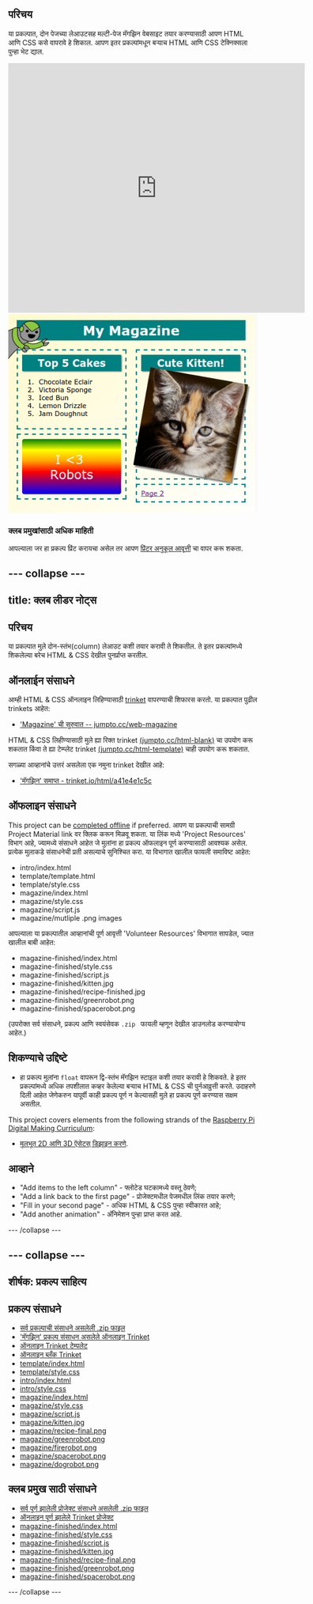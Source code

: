 ## परिचय

या प्रकल्पात, दोन पेजच्या लेआउटसह मल्टी-पेज मॅगझिन वेबसाइट तयार करण्यासाठी आपण HTML आणि CSS कसे वापरावे हे शिकाल. आपण इतर प्रकल्पांमधून बर्‍याच HTML आणि CSS टेक्निक्सला पुन्हा भेट द्याल.

<div class="trinket">
  <iframe src="https://trinket.io/embed/html/a41e4e1c5c?outputOnly=true&start=result" width="600" height="505" frameborder="0" marginwidth="0" marginheight="0" allowfullscreen>
  </iframe>
  <img src="images/magazine-final.png">
</div>

### क्लब प्रमुखांसाठी अधिक माहिती

आपल्याला जर हा प्रकल्प प्रिंट करायचा असेल तर आपण [प्रिंटर अनुकूल आवृत्ती](https://projects.raspberrypi.org/en/projects/magazine/print) चा वापर करू शकता.

## \--- collapse \---

## title: क्लब लीडर नोट्स

## परिचय

या प्रकल्पात मुले दोन-स्तंभ(column) लेआउट कशी तयार करावी ते शिकतील. ते इतर प्रकल्पांमध्ये शिकलेल्या बरेच HTML & CSS देखील पुनर्प्राप्त करतील.

## ऑनलाईन संसाधने

आम्ही HTML & CSS ऑनलाइन लिहिण्यासाठी [trinket](https://trinket.io/) वापरण्याची शिफारस करतो. या प्रकल्पात पुढील trinkets आहेत:

* ['Magazine' ची सुरुवात -- jumpto.cc/web-magazine](http://jumpto.cc/web-magazine)

HTML & CSS लिहीण्यासाठी मुले ह्या रिक्त trinket [(jumpto.cc/html-blank)](http://jumpto.cc/html-blank) चा उपयोग करू शकतात किंवा ते ह्या टेम्प्लेट trinket [(jumpto.cc/html-template)](http://jumpto.cc/html-template) चाही उपयोग करू शकतात.

सगळ्या आव्हानांचे उत्तरं असलेला एक नमुना trinket देखील आहे:

* ['मॅगझिन' समाप्त - trinket.io/html/a41e4e1c5c](https://trinket.io/html/a41e4e1c5c)

## ऑफलाइन संसाधने

This project can be [completed offline](https://rpf.io/html-offline) if preferred. आपण या प्रकल्पाची सामग्री Project Material link वर​ क्लिक करून मिळवू शकता. या लिंक मध्ये 'Project Resources' विभाग आहे, ज्यामध्ये संसाधने आहेत जे मुलांना हा प्रकल्प ऑफलाइन पूर्ण करण्यासाठी आवश्यक असेल. प्रत्येक मुलाकडे संसाधनेची प्रती असल्याचे सुनिश्चित करा. या विभागात खालील फायली समाविष्ट आहेत:

* intro/index.html
* template/template.html
* template/style.css
* magazine/index.html
* magazine/style.css
* magazine/script.js
* magazine/mutliple .png images

आपल्याला या प्रकल्पातील आव्हानांची पूर्ण आवृत्ती 'Volunteer Resources' विभागात सापडेल, ज्यात खालील बाबी आहेत:

* magazine-finished/index.html
* magazine-finished/style.css
* magazine-finished/script.js
* magazine-finished/kitten.jpg
* magazine-finished/recipe-finished.jpg
* magazine-finished/greenrobot.png
* magazine-finished/spacerobot.png

(उपरोक्त सर्व संसाधने, प्रकल्प आणि स्वयंसेवक `.zip ` फायली म्हणून देखील डाउनलोड करण्यायोग्य आहेत.)

## शिकण्याचे उद्दिष्टे

* हा प्रकल्प मुलांना `float` वापरून द्वि-स्तंभ मॅगझिन स्टाइल कशी तयार करावी हे शिकवते. हे इतर प्रकल्पांमध्ये अधिक तपशीलात कव्हर केलेल्या बर्‍याच HTML & CSS ची पुर्नआव्रुत्ती करते. उदाहरणे दिली आहेत जेणेकरुन यापूर्वी काही प्रकल्प पूर्ण न केल्यासही मुले हा प्रकल्प पूर्ण करण्यास सक्षम असतील. 

This project covers elements from the following strands of the [Raspberry Pi Digital Making Curriculum](https://rpf.io/curriculum):

* [मूलभूत 2D आणि 3D ऍसेटस् डिझाइन करणे](https://www.raspberrypi.org/curriculum/design/creator).

## आव्हाने

* "Add items to the left column" - फ्लोटेड घटकामध्ये वस्तू ठेवणे;
* "Add a link back to the first page" - प्रोजेक्टमधील पेजमधील लिंक तयार करणे;
* "Fill in your second page" - अधिक HTML & CSS पुन्हा स्वीकारत आहे;
* "Add another animation" - अ‍ॅनिमेशन पुन्हा प्राप्त करत आहे.

\--- /collapse \---

## \--- collapse \---

## शीर्षक: प्रकल्प साहित्य

## प्रकल्प संसाधने

* [सर्व प्रकल्पाची संसाधने असलेली .zip फाइल](https://rpf.io/p/en/magazine-go)
* ['मॅगझिन' प्रकल्प संसाधन असलेले ऑनलाइन Trinket](http://jumpto.cc/web-magazine)
* [ऑनलाइन Trinket टेम्पलेट](http://jumpto.cc/trinket-template)
* [ऑनलाइन ब्लँक Trinket](http://jumpto.cc/trinket-blank)
* [template/index.html](resources/template-index.html)
* [template/style.css](resources/template-style.css)
* [intro/index.html](resources/intro-index.html)
* [intro/style.css](resources/intro-style.css)
* [magazine/index.html](resources/magazine-index.html)
* [magazine/style.css](resources/magazine-style.css)
* [magazine/script.js](resources/magazine-script.js)
* [magazine/kitten.jpg](resources/magazine-kitten.jpg)
* [magazine/recipe-final.png](resources/magazine-recipe-final.png)
* [magazine/greenrobot.png](resources/magazine-greenrobot.png)
* [magazine/firerobot.png](resources/magazine-firerobot.png)
* [magazine/spacerobot.png](resources/magazine-spacerobot.png)
* [magazine/dogrobot.png](resources/magazine-dogrobot.png)

## क्लब प्रमुख साठी संसाधने

* [सर्व पूर्ण झालेली प्रोजेक्ट संसाधने असलेली .zip फाइल](https://rpf.io/p/en/magazine-go)
* [ऑनलाइन पूर्ण झालेले Trinket प्रोजेक्ट](https://trinket.io/html/a41e4e1c5c)
* [magazine-finished/index.html](resources/magazine-finished-index.html)
* [magazine-finished/style.css](resources/magazine-finished-style.css)
* [magazine-finished/script.js](resources/magazine-finished-script.js)
* [magazine-finished/kitten.jpg](resources/magazine-finished-kitten.jpg)
* [magazine-finished/recipe-final.png](resources/magazine-finished-recipe-final.png)
* [magazine-finished/greenrobot.png](resources/magazine-finished-greenrobot.png)
* [magazine-finished/spacerobot.png](resources/magazine-finished-spacerobot.png)

\--- /collapse \---
